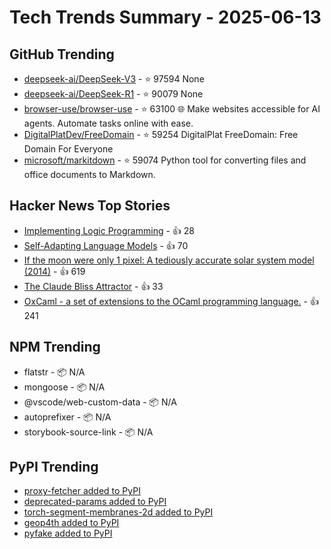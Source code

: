 # Tech Trends Summary - 2025-06-13

## GitHub Trending
- [deepseek-ai/DeepSeek-V3](https://github.com/deepseek-ai/DeepSeek-V3) - ⭐ 97594
  None
- [deepseek-ai/DeepSeek-R1](https://github.com/deepseek-ai/DeepSeek-R1) - ⭐ 90079
  None
- [browser-use/browser-use](https://github.com/browser-use/browser-use) - ⭐ 63100
  🌐 Make websites accessible for AI agents. Automate tasks online with ease.
- [DigitalPlatDev/FreeDomain](https://github.com/DigitalPlatDev/FreeDomain) - ⭐ 59254
  DigitalPlat FreeDomain: Free Domain For Everyone
- [microsoft/markitdown](https://github.com/microsoft/markitdown) - ⭐ 59074
  Python tool for converting files and office documents to Markdown.

## Hacker News Top Stories
- [Implementing Logic Programming](https://btmc.substack.com/p/implementing-logic-programming) - 👍 28
- [Self-Adapting Language Models](https://arxiv.org/abs/2506.10943) - 👍 70
- [If the moon were only 1 pixel: A tediously accurate solar system model (2014)](https://joshworth.com/dev/pixelspace/pixelspace_solarsystem.html) - 👍 619
- [The Claude Bliss Attractor](https://www.astralcodexten.com/p/the-claude-bliss-attractor) - 👍 33
- [OxCaml - a set of extensions to the OCaml programming language.](https://oxcaml.org/) - 👍 241

## NPM Trending
- flatstr - 📦 N/A
- mongoose - 📦 N/A
- @vscode/web-custom-data - 📦 N/A
- autoprefixer - 📦 N/A
- storybook-source-link - 📦 N/A

## PyPI Trending
- [proxy-fetcher added to PyPI](https://pypi.org/project/proxy-fetcher/)
- [deprecated-params added to PyPI](https://pypi.org/project/deprecated-params/)
- [torch-segment-membranes-2d added to PyPI](https://pypi.org/project/torch-segment-membranes-2d/)
- [geop4th added to PyPI](https://pypi.org/project/geop4th/)
- [pyfake added to PyPI](https://pypi.org/project/pyfake/)
